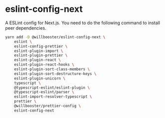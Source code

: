 # eslint-config-next

A ESLint config for Next.js.
You need to do the following command to install peer dependencies.

```sh
yarn add -D @willbooster/eslint-config-next \
    eslint \
    eslint-config-prettier \
    eslint-plugin-import \
    eslint-plugin-prettier \
    eslint-plugin-react \
    eslint-plugin-react-hooks \
    eslint-plugin-sort-class-members \
    eslint-plugin-sort-destructure-keys \
    eslint-plugin-unicorn \
    typescript \
    @typescript-eslint/eslint-plugin \
    @typescript-eslint/parser \
    eslint-import-resolver-typescript \
    prettier \
    @willbooster/prettier-config \
    eslint-config-next
```
